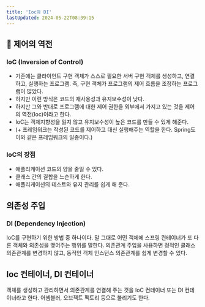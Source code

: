 ```yaml
---
title: 'Ioc와 DI'
lastUpdated: 2024-05-22T08:39:15
---
```

## 🍃 제어의 역전

### IoC (Inversion of Control)
 - 기존에는 클라이언트 구현 객체가 스스로 필요한 서버 구현 객체를 생성하고, 연결하고, 실행하는 프로그램. 즉, 구현 객체가 프로그램의 제어 흐름을 조정하는 프로그램이 많았다. 
 - 하지만 이런 방식은 코드의 재사용성과 유지보수성이 낮다. 
 - 하지만 그와 반대로 프로그램에 대한 제어 권한을 외부에서 가지고 있는 것을 제어의 역전(Ioc)이라고 한다.
 -  IoC는 객체지향성을 잃지 않고 유지보수성이 높은 코드를 만들 수 있게 해준다.
 - (+ 프레임워크는 작성된 코드를 제어하고 대신 실행해주는 역할을 한다. Spring도 이와 같은 프레임워크의 일종이다.)

### IoC의 장점
- 애플리케이션 코드의 양을 줄일 수 있다.
- 클래스 간의 결합을 느슨하게 한다.
- 애플리케이션의 테스트와 유지 관리를 쉽게 해 준다.

## 의존성 주입

### DI (Dependency Injection)
IoC를 구현하기 위한 방법 중 하나이다. 말 그대로 어떤 객체에 스프링 컨테이너가 또 다른 객체와 의존성을 맺어주는 행위를 말한다. 의존관계 주입을 사용하면 정적인 클래스 의존관계를 변경하지 않고, 동적인 객체 인스턴스 의존관계를 쉽게 변경할 수 있다.

## Ioc 컨테이너, DI 컨테이너
객체를 생성하고 관리하면서 의존관계를 연결해 주는 것을 IoC 컨테이너 또는 DI 컨테이너라고 한다. 어셈블러, 오브젝트 팩토리 등으로 불리기도 한다.